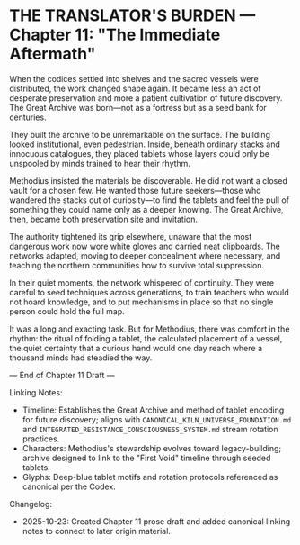 ﻿# THE TRANSLATOR'S BURDEN — Chapter 11: "The Immediate Aftermath"

When the codices settled into shelves and the sacred vessels were distributed, the work changed shape again. It became less an act of desperate preservation and more a patient cultivation of future discovery. The Great Archive was born—not as a fortress but as a seed bank for centuries.

They built the archive to be unremarkable on the surface. The building looked institutional, even pedestrian. Inside, beneath ordinary stacks and innocuous catalogues, they placed tablets whose layers could only be unspooled by minds trained to hear their rhythm.

Methodius insisted the materials be discoverable. He did not want a closed vault for a chosen few. He wanted those future seekers—those who wandered the stacks out of curiosity—to find the tablets and feel the pull of something they could name only as a deeper knowing. The Great Archive, then, became both preservation site and invitation.

The authority tightened its grip elsewhere, unaware that the most dangerous work now wore white gloves and carried neat clipboards. The networks adapted, moving to deeper concealment where necessary, and teaching the northern communities how to survive total suppression.

In their quiet moments, the network whispered of continuity. They were careful to seed techniques across generations, to train teachers who would not hoard knowledge, and to put mechanisms in place so that no single person could hold the full map.

It was a long and exacting task. But for Methodius, there was comfort in the rhythm: the ritual of folding a tablet, the calculated placement of a vessel, the quiet certainty that a curious hand would one day reach where a thousand minds had steadied the way.

— End of Chapter 11 Draft —

Linking Notes:
- Timeline: Establishes the Great Archive and method of tablet encoding for future discovery; aligns with `CANONICAL_KILN_UNIVERSE_FOUNDATION.md` and `INTEGRATED_RESISTANCE_CONSCIOUSNESS_SYSTEM.md` stream rotation practices.
- Characters: Methodius's stewardship evolves toward legacy-building; archive designed to link to the "First Void" timeline through seeded tablets.
- Glyphs: Deep-blue tablet motifs and rotation protocols referenced as canonical per the Codex.

Changelog:
- 2025-10-23: Created Chapter 11 prose draft and added canonical linking notes to connect to later origin material.

